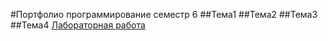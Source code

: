 #Портфолио программирование семестр 6
##Тема1
##Тема2
##Тема3
##Тема4
[Лабораторная работа](/convert.py)
